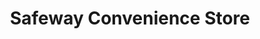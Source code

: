 ---
title: "Safeway Convenience Store"
url: /chester/safeway-convenience-store/
shop: Lebensmittel
---
